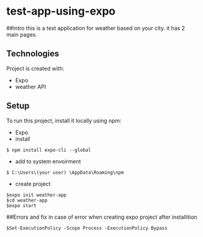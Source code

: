 # test-app-using-expo



##intro 
this is a test application for weather based on your city. 
it has 2 main pages. 

## Technologies
Project is created with:
* Expo
* weather API

## Setup
To run this project, install it locally using npm:
* Expo 
* install 
```
$ npm install expo-cli --global
```
* add to system envoirment 
```
$ C:\Users\(your user) \AppData\Roaming\npm
```
* create project 
```
$expo init weather-app
$cd weather-app
$expo start 
```



##Errors and fix 
in case of error when creating expo project after installition 
```
$Set-ExecutionPolicy -Scope Process -ExecutionPolicy Bypass
```
